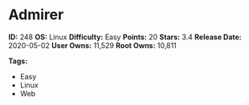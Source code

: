 # Admirer

**ID:** 248
**OS:** Linux
**Difficulty:** Easy
**Points:** 20
**Stars:** 3.4
**Release Date:** 2020-05-02
**User Owns:** 11,529
**Root Owns:** 10,811

**Tags:**
- Easy
- Linux
- Web

